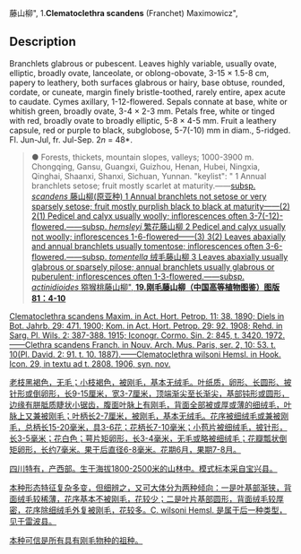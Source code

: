 藤山柳",
1.**Clematoclethra scandens** (Franchet) Maximowicz",

## Description
Branchlets glabrous or pubescent. Leaves highly variable, usually ovate, elliptic, broadly ovate, lanceolate, or oblong-obovate, 3-15 × 1.5-8 cm, papery to leathery, both surfaces glabrous or hairy, base obtuse, rounded, cordate, or cuneate, margin finely bristle-toothed, rarely entire, apex acute to caudate. Cymes axillary, 1-12-flowered. Sepals connate at base, white or whitish green, broadly ovate, 3-4 × 2-3 mm. Petals free, white or tinged with red, broadly ovate to broadly elliptic, 5-8 × 4-5 mm. Fruit a leathery capsule, red or purple to black, subglobose, 5-7(-10) mm in diam., 5-ridged. Fl. Jun-Jul, fr. Jul-Sep. 2*n* = 48*.

> ●  Forests, thickets, mountain slopes, valleys; 1000-3900 m. Chongqing, Gansu, Guangxi, Guizhou, Henan, Hubei, Ningxia, Qinghai, Shaanxi, Shanxi, Sichuan, Yunnan.
  "keylist": "
1 Annual branchlets setose; fruit mostly scarlet at maturity.——<a href='/info/Clematoclethra scandens subsp. scandens?t=foc'>subsp. *scandens* 藤山柳(原亚种)
1 Annual branchlets not setose or very sparsely setose; fruit mostly purplish black to black at maturity——(2)
2(1) Pedicel and calyx usually woolly; inflorescences often 3-7(-12)-flowered.——<a href='/info/Clematoclethra scandens subsp. hemsleyi?t=foc'>subsp. *hemsleyi* 繁花藤山柳
2 Pedicel and calyx usually not woolly; inflorescences 1-6-flowered——(3)
3(2) Leaves abaxially and annual branchlets usually tomentose; inflorescences often 3-6-flowered.——<a href='/info/Clematoclethra scandens subsp. tomentella?t=foc'>subsp. *tomentella* 绒毛藤山柳
3 Leaves abaxially usually glabrous or sparsely pilose; annual branchlets usually glabrous or puberulent; inflorescences often 1-3-flowered.——<a href='/info/Clematoclethra scandens subsp. actinidioides?t=foc'>subsp. *actinidioides* 猕猴桃藤山柳",
**19.刚毛藤山柳（中国高等植物图鉴）图版81：4-10**

Clematoclethra scandens Maxim. in Act. Hort. Petrop. 11: 38. 1890; Diels in Bot. Jahrb. 29: 471. 1900; Kom. in Act. Hort. Petrop. 29: 92. 1908; Rehd. in Sarg. Pl. Wils. 2: 387-388. 1915; Iconogr. Cormo. Sin. 2: 845, t. 3420. 1972. ——Clethra scandens Franch. in Nouv. Arch. Mus. Paris, ser. 2, 10: 53. t. 10(Pl. David. 2: 91. t. 10. 1887).——Clematoclethra wilsoni Hemsl. in Hook. Icon. 29, in textu ad t. 2808. 1906, syn. nov.

老枝黑褐色，无毛；小枝褐色，被刚毛，基本无绒毛。叶纸质，卵形、长圆形、披针形或倒卵形，长9-15厘米，宽3-7厘米，顶端渐尖至长渐尖，基部钝形或圆形，边缘有胼胝质睫状小锯齿，腹面叶脉上有刚毛，背面全部被或厚或薄的细绒毛，叶脉上又兼被刚毛；叶柄长2-7厘米，被刚毛，基本无绒毛。花序被细绒毛或兼被刚毛，总柄长15-20毫米，具3-6花；花柄长7-10毫米；小苞片被细绒毛，披针形，长3-5毫米；花白色；萼片矩卵形，长3-4毫米，无毛或略被细绒毛；花瓣瓢状倒矩卵形，长约7毫米。果干后直径6-8毫米。花期6月，果期7-8月。

四川特有，产西部。生于海拔1800-2500米的山林中。模式标本采自宝兴县。

本种形态特征复杂多变，但细辨之，又可大体分为两种倾向：一是叶基部渐狭，背面绒毛较稀薄，花序基本不被刚毛，花较少；二是叶片基部圆形，背面绒毛较厚密，花序除细绒毛外复被刚毛，花较多。C. wilsoni Hemsl. 是属于后一种类型，见于雷波县。

本种可信是所有具有刚毛物种的祖种。
